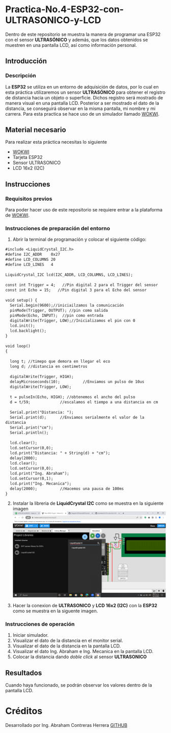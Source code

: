 # Practica-No.4-ESP32-con-ULTRASONICO-y-LCD
Dentro de este repositorio se muestra la manera de programar una ESP32 con el sensor **ULTRASÓNICO** y además, que los datos obtenidos se muestren en una pantalla LCD, así como información personal.
## Introducción
### Descripción
La **ESP32** se utiliza en un entorno de adquisición de datos, por lo cual en esta práctica utilizaremos un sensor **ULTRASÓNICO** para obtener el registro de distancia hacia un objeto o superficie. Dichos registro será mostrado de manera visual en una pantalla LCD. Posterior a ser mostrado el dato de la distancia, se conseguirá observar en la misma pantalla, mi nombre y mi carrera. Para esta practica se hace uso de un simulador llamado [WOKWI](https://wokwi.com/projects/new/esp32).
## Material necesario
Para realizar esta práctica necesitas lo siguiente

- [WOKWI](https://wokwi.com/projects/new/esp32)
- Tarjeta ESP32
- Sensor ULTRASONICO
- LCD 16x2 (I2C)
## Instrucciones
### Requisitos previos
Para poder hacer uso de este repositorio se requiere entrar a la plataforma de [WOKWI](https://wokwi.com/projects/new/esp32).
### Instrucciones de preparación del entorno
1. Abrir la terminal de programación y colocar el siguiente código:

```
#include <LiquidCrystal_I2C.h>
#define I2C_ADDR    0x27
#define LCD_COLUMNS 20
#define LCD_LINES   4

LiquidCrystal_I2C lcd(I2C_ADDR, LCD_COLUMNS, LCD_LINES);

const int Trigger = 4;   //Pin digital 2 para el Trigger del sensor
const int Echo = 15;   //Pin digital 3 para el Echo del sensor

void setup() {
  Serial.begin(9600);//iniciailzamos la comunicación
  pinMode(Trigger, OUTPUT); //pin como salida
  pinMode(Echo, INPUT);  //pin como entrada
  digitalWrite(Trigger, LOW);//Inicializamos el pin con 0
  lcd.init();
  lcd.backlight();
}

void loop()
{

  long t; //timepo que demora en llegar el eco
  long d; //distancia en centimetros

  digitalWrite(Trigger, HIGH);
  delayMicroseconds(10);          //Enviamos un pulso de 10us
  digitalWrite(Trigger, LOW);
  
  t = pulseIn(Echo, HIGH); //obtenemos el ancho del pulso
  d = t/59;             //escalamos el tiempo a una distancia en cm
  
  Serial.print("Distancia: ");
  Serial.print(d);      //Enviamos serialmente el valor de la distancia
  Serial.print("cm");
  Serial.println();

  lcd.clear();
  lcd.setCursor(0,0);
  lcd.print("Distancia: " + String(d) + "cm");
  delay(2000);
  lcd.clear();
  lcd.setCursor(0,0);
  lcd.print("Ing. Abraham");
  lcd.setCursor(0,1);
  lcd.print("Ing. Mecanica");
  delay(2000);          //Hacemos una pausa de 100ms
}
```
2. Instalar la libreria de **LiquidCrystal I2C** como se muestra en la siguiente imagen
![](https://github.com/AbrahamCH1/Practica-No.3-DHT-con-LCD/blob/main/Captura%20de%20pantalla%20(296).png?raw=true)

3. Hacer la conexion de **ULTRASONICO** y **LCD 16x2 (I2C)** con la **ESP32** como se muestra en la siguente imagen.
![]()

### Instrucciones de operación
1. Iniciar simulador.
2. Visualizar el dato de la distancia en el monitor serial.
3. Visualizar el dato de la distancia en la pantalla LCD.
4. Visualizar el dato Ing. Abraham e Ing. Mecanica en la pantalla LCD.
5. Colocar la distancia dando *doble click* al sensor **ULTRASONICO** 
## Resultados
Cuando haya funcionado, se podrán observar los valores dentro de la pantalla LCD.
![]()

# Créditos
Desarrollado por Ing. Abraham Contreras Herrera
[GITHUB](https://github.com/AbrahamCH1)
